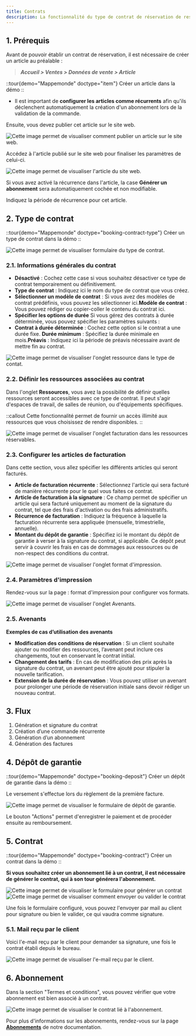 ```yaml
---
title: Contrats
description: La fonctionnalité du type de contrat de réservation de ressources permet de définir différents modèles de contrats associés à la réservation de ressources dans dokos. Ce module aide à personnaliser les conditions des contrats, comme la durée minimale, les préavis ou encore les modèles prédéfinis pour simplifier le processus de gestion des contrats.
---
```


## 1. Prérequis

Avant de pouvoir établir un contrat de réservation, il est nécessaire de créer un article au préalable :

> _**Accueil > Ventes > Données de vente > Article**_

::tour{demo="Mappemonde" doctype="item"}
Créer un article dans la démo
::

- Il est important de **configurer les articles comme récurrents** afin qu'ils déclenchent automatiquement la création d'un abonnement lors de la validation de la commande.

Ensuite, vous devez publier cet article sur le site web.

![Cette image permet de visualiser comment publier un article sur le site web.](/Publier%20un%20article%20sur%20le%20site%20web.png)

Accédez à l'article publié sur le site web pour finaliser les paramètres de celui-ci.

![Cette image permet de visualiser l'article du site web.](/Article%20du%20site%20web.png)

Si vous avez activé la récurrence dans l'article, la case **Générer un abonnement** sera automatiquement cochée et non modifiable.

Indiquez la période de récurrence pour cet article.

## 2. Type de contrat

::tour{demo="Mappemonde" doctype="booking-contract-type"}
Créer un type de contrat dans la démo
::

![Cette image permet de visualiser formulaire du type de contrat.](/type%20de%20contrat%20.png)

### 2.1. **Informations générales du contrat**

- **Désactivé** : Cochez cette case si vous souhaitez désactiver ce type de contrat temporairement ou définitivement.
- **Type de contrat** : Indiquez ici le nom du type de contrat que vous créez.
- **Sélectionner un modèle de contrat** : Si vous avez des modèles de contrat prédéfinis, vous pouvez les sélectionner ici.**Modèle de contrat** : Vous pouvez rédiger ou copier-coller le contenu du contrat ici.
- **Spécifier les options de durée** Si vous gérez des contrats à durée déterminée, vous pouvez spécifier les paramètres suivants :
- **Contrat à durée déterminée** : Cochez cette option si le contrat a une durée fixe. **Durée minimum** : Spécifiez la durée minimale en mois.**Préavis** : Indiquez ici la période de préavis nécessaire avant de mettre fin au contrat.

![Cette image permet de visualiser l'onglet ressource dans le type de contat.](/Type%20de%20contrat%20-%20ressources%20.png)

### 2.2. **Définir les ressources associées au contrat**

Dans l'onglet **Ressources**, vous avez la possibilité de définir quelles ressources seront accessibles avec ce type de contrat. Il peut s'agir d'espaces de travail, de salles de réunion, ou d'équipements spécifiques.

::callout
Cette fonctionnalité permet de fournir un accès illimité aux ressources que vous choisissez de rendre disponibles.
::

![Cette image permet de visualiser l'onglet facturation dans les ressources réservables.](/Onglet%20facturation%20.png)

### 2.3. Configurer les articles de facturation

Dans cette section, vous allez spécifier les différents articles qui seront facturés.

- **Article de facturation récurrente** : Sélectionnez l'article qui sera facturé de manière récurrente pour le quel vous faites ce contrat.
- **Article de facturation à la signature** : Ce champ permet de spécifier un article qui sera facturé uniquement au moment de la signature du contrat, tel que des frais d'activation ou des frais administratifs.
- **Récurrence de facturation** : Indiquez la fréquence à laquelle la facturation récurrente sera appliquée (mensuelle, trimestrielle, annuelle).
- **Montant du dépôt de garantie** : Spécifiez ici le montant du dépôt de garantie à verser à la signature du contrat, si applicable. Ce dépôt peut servir à couvrir les frais en cas de dommages aux ressources ou de non-respect des conditions du contrat.

![Cette image permet de visualiser l'onglet format d'impression.](/Format%20d'impression%20-%20contrat%20de%20reservation%20.png)

### 2.4. Paramètres d'impression

Rendez-vous sur la page : format d'impression pour configurer vos formats.

![Cette image permet de visualiser l'onglet Avenants.](/Avenant%20-%20contrat.png)

### 2.5. Avenants

**Exemples de cas d’utilisation des avenants**

- **Modification des conditions de réservation** : Si un client souhaite ajouter ou modifier des ressources, l’avenant peut inclure ces changements, tout en conservant le contrat initial.
- **Changement des tarifs** : En cas de modification des prix après la signature du contrat, un avenant peut être ajouté pour stipuler la nouvelle tarification.
- **Extension de la durée de réservation** : Vous pouvez utiliser un avenant pour prolonger une période de réservation initiale sans devoir rédiger un nouveau contrat.

## 3. Flux

1. Génération et signature du contrat
2. Création d’une commande récurrente
3. Génération d’un abonnement
4. Génération des factures

## 4. Dépôt de garantie

::tour{demo="Mappemonde" doctype="booking-deposit"}
Créer un dépôt de garantie dans la démo
::

Le versement s'effectue lors du règlement de la première facture.

![Cette image permet de visualiser le formulaire de dépôt de garantie.](/Formulaire%20-%20d%C3%A9pot%20de%20garantie%20rembours%C3%A9%20.png)

Le bouton "Actions" permet d'enregistrer le paiement et de procéder ensuite au remboursement.

## 5. Contrat

::tour{demo="Mappemonde" doctype="booking-contract"}
Créer un contrat dans la démo
::

**Si vous souhaitez créer un abonnement lié à un contrat, il est nécessaire de générer le contrat, qui à son tour générera l'abonnement.**

![Cette image permet de visualiser le formulaire pour générer un contrat](/Contrat%20.png)![Cette image permet de visualiser comment envoyer ou valider le contrat](/Signer%20contrat.png)

Une fois le formulaire configuré, vous pouvez l'envoyer par mail au client pour signature ou bien le valider, ce qui vaudra comme signature.

### 5.1. Mail reçu par le client

Voici l'e-mail reçu par le client pour demander sa signature, une fois le contrat établi depuis le bureau.

![Cette image permet de visualiser l'e-mail reçu par le client.](/Mail%20type.png)

## 6. Abonnement

Dans la section "Termes et conditions", vous pouvez vérifier que votre abonnement est bien associé à un contrat.

![Cette image permet de visualiser le contrat lié à l'abonnement.](/Abonnement%20.png)

Pour plus d'informations sur les abonnements, rendez-vous sur la page [**Abonnements**](/dokos/ventes/abonnements) de notre documentation.
